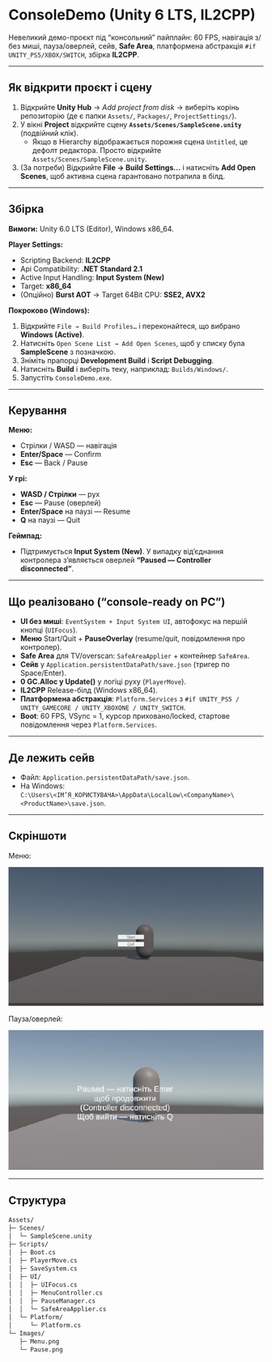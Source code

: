 # ConsoleDemo (Unity 6 LTS, IL2CPP)

Невеликий демо-проєкт під “консольний” пайплайн: 60 FPS, навігація з/без миші, пауза/оверлей, сейв, **Safe Area**, платформена абстракція `#if UNITY_PS5/XBOX/SWITCH`, збірка **IL2CPP**.

---

## Як відкрити проєкт і сцену

1. Відкрийте **Unity Hub** → *Add project from disk* → виберіть корінь репозиторію (де є папки `Assets/`, `Packages/`, `ProjectSettings/`).
2. У вікні **Project** відкрийте сцену **`Assets/Scenes/SampleScene.unity`** (подвійний клік).
   - Якщо в Hierarchy відображається порожня сцена `Untitled`, це дефолт редактора. Просто відкрийте `Assets/Scenes/SampleScene.unity`.
3. (За потреби) Відкрийте **File → Build Settings…** і натисніть **Add Open Scenes**, щоб активна сцена гарантовано потрапила в білд.

---

## Збірка

**Вимоги:** Unity 6.0 LTS (Editor), Windows x86_64.

**Player Settings:**
- Scripting Backend: **IL2CPP**
- Api Compatibility: **.NET Standard 2.1**
- Active Input Handling: **Input System (New)**
- Target: **x86_64**
- (Опційно) **Burst AOT** → Target 64Bit CPU: **SSE2, AVX2**

**Покроково (Windows):**
1. Відкрийте `File → Build Profiles…` і переконайтеся, що вибрано **Windows (Active)**.
2. Натисніть `Open Scene List → Add Open Scenes`, щоб у списку була **SampleScene** з позначкою.
3. Зніміть прапорці **Development Build** і **Script Debugging**.
4. Натисніть **Build** і виберіть теку, наприклад: `Builds/Windows/`.
5. Запустіть `ConsoleDemo.exe`.

---

## Керування

**Меню:**
- Стрілки / WASD — навігація
- **Enter/Space** — Confirm
- **Esc** — Back / Pause

**У грі:**
- **WASD / Стрілки** — рух
- **Esc** — Pause (оверлей)
- **Enter/Space** на паузі — Resume
- **Q** на паузі — Quit

**Геймпад:**
- Підтримується **Input System (New)**. У випадку від’єднання контролера з’являється оверлей **“Paused — Controller disconnected”**.

---

## Що реалізовано (“console-ready on PC”)

- **UI без миші**: `EventSystem + Input System UI`, автофокус на першій кнопці (`UIFocus`).
- **Меню** Start/Quit + **PauseOverlay** (resume/quit, повідомлення про контролер).
- **Safe Area** для TV/overscan: `SafeAreaApplier` + контейнер `SafeArea`.
- **Сейв** у `Application.persistentDataPath/save.json` (тригер по Space/Enter).
- **0 GC.Alloc у Update()** у логіці руху (`PlayerMove`).
- **IL2CPP** Release-білд (Windows x86_64).
- **Платформена абстракція**: `Platform.Services` з `#if UNITY_PS5 / UNITY_GAMECORE / UNITY_XBOXONE / UNITY_SWITCH`.
- **Boot**: 60 FPS, VSync = 1, курсор приховано/locked, стартове повідомлення через `Platform.Services`.

---

## Де лежить сейв

- Файл: `Application.persistentDataPath/save.json`.
- На Windows:  
  `C:\Users\<ІМ’Я_КОРИСТУВАЧА>\AppData\LocalLow\<CompanyName>\<ProductName>\save.json`.

---

## Скріншоти

Меню:
<p><img src="Images/Menu.png" alt="Menu" width="600"></p>

Пауза/оверлей:
<p><img src="Images/Pause.png" alt="Pause" width="600"></p>

---

## Структура

```text
Assets/
├─ Scenes/
│  └─ SampleScene.unity
├─ Scripts/
│  ├─ Boot.cs
│  ├─ PlayerMove.cs
│  ├─ SaveSystem.cs
│  ├─ UI/
│  │  ├─ UIFocus.cs
│  │  ├─ MenuController.cs
│  │  ├─ PauseManager.cs
│  │  └─ SafeAreaApplier.cs
│  └─ Platform/
│     └─ Platform.cs
└─ Images/
   ├─ Menu.png
   └─ Pause.png
```
